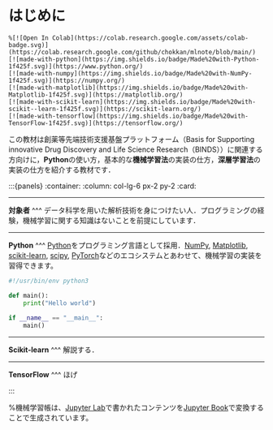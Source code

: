 # はじめに

```{only} html
%[![Open In Colab](https://colab.research.google.com/assets/colab-badge.svg)](https://colab.research.google.com/github/chokkan/mlnote/blob/main/)
[![made-with-python](https://img.shields.io/badge/Made%20with-Python-1f425f.svg)](https://www.python.org/)
[![made-with-numpy](https://img.shields.io/badge/Made%20with-NumPy-1f425f.svg)](https://numpy.org/)
[![made-with-matplotlib](https://img.shields.io/badge/Made%20with-Matplotlib-1f425f.svg)](https://matplotlib.org/)
[![made-with-scikit-learn](https://img.shields.io/badge/Made%20with-scikit--learn-1f425f.svg)](https://scikit-learn.org/)
[![made-with-tensorflow](https://img.shields.io/badge/Made%20with-TensorFlow-1f425f.svg)](https://tensorflow.org/)
```

この教材は創薬等先端技術支援基盤プラットフォーム（Basis for Supporting innovative Drug Discovery and Life Science Research（BINDS））に関連する方向けに，**Python**の使い方，基本的な**機械学習法**の実装の仕方，**深層学習法**の実装の仕方を紹介する教材です．

:::{panels}
:container:
:column: col-lg-6 px-2 py-2
:card:

---
**対象者**
^^^
データ科学を用いた解析技術を身につけたい人．プログラミングの経験，機械学習に関する知識はないことを前提にしています．

---
**Python**
^^^
[Python](https://www.python.org/)をプログラミング言語として採用．[NumPy](https://numpy.org/), [Matplotlib](https://matplotlib.org/), [scikit-learn](https://scikit-learn.org/), [scipy](https://scipy.org/), [PyTorch](https://pytorch.org/)などのエコシステムとあわせて、機械学習の実装を習得できます。

```python
#!/usr/bin/env python3

def main():
    print("Hello world")
     
if __name__ == "__main__":
    main()
```

---
**Scikit-learn**
^^^
解説する．

---
**TensorFlow**
^^^
ほげ

:::


%機械学習帳は、[Jupyter Lab](https://jupyter.org/#jupyterlab)で書かれたコンテンツを[Jupyter Book](https://jupyterbook.org/)で変換することで生成されています。
